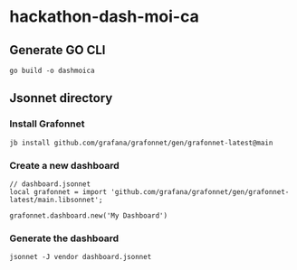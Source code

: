 # hackathon-dash-moi-ca

## Generate GO CLI

```
go build -o dashmoica
```

## Jsonnet directory

### Install Grafonnet

```console
jb install github.com/grafana/grafonnet/gen/grafonnet-latest@main
```

### Create a new dashboard

```jsonnet
// dashboard.jsonnet
local grafonnet = import 'github.com/grafana/grafonnet/gen/grafonnet-latest/main.libsonnet';

grafonnet.dashboard.new('My Dashboard')
```

### Generate the dashboard

```console
jsonnet -J vendor dashboard.jsonnet
```

